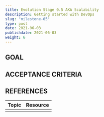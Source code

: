 ```yaml
---
title: Evolution Stage 0.5 AKA Scalability
description: Getting started with DevOps
slug: "milestone-05"
type: post
date: 2021-06-03
publishdate: 2021-06-03
weight: 6
---
```



## GOAL


## ACCEPTANCE CRITERIA


## REFERENCES
| Topic |  Resource  |
| ----- | ---------- |
|||

